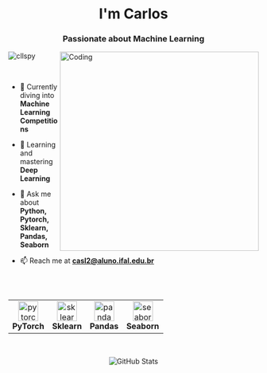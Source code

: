<h1 align="center"> I'm Carlos</h1>
<h3 align="center">Passionate about Machine Learning</h3>

<img align="right" alt="Coding" width="400" src="https://camo.githubusercontent.com/5a40be99b5384a02b2ea628ca7b699d350ffef54b234f5bd09639a3f761c077d/68747470733a2f2f6d69726f2e6d656469756d2e636f6d2f76322f726573697a653a6669743a313237322f312a5a53566d57476363317765454e6230536861775778772e676966">

<p align="left"> <img src="https://komarev.com/ghpvc/?username=cllspy&label=Profile%20views&color=0e75b6&style=flat" alt="cllspy" /> </p>

<br>

- 🔭 Currently diving into **Machine Learning Competitions**

- 🌱 Learning and mastering **Deep Learning**

- 💬 Ask me about **Python, Pytorch, Sklearn, Pandas, Seaborn**

- 📫 Reach me at **casl2@aluno.ifal.edu.br**

<br>
<br>

<table>
  <tr>
    <td align="center"><a href="https://pytorch.org/" target="_blank" rel="noreferrer"><img src="https://www.linuxfoundation.org/hs-fs/hubfs/PyTorchLogo_Icon_fullColor_RGB.png?width=259&height=288&name=PyTorchLogo_Icon_fullColor_RGB.png" alt="pytorch" width="40" height="40"/></a><br><b>PyTorch</b></td>
    <td align="center"><a href="https://scikit-learn.org/" target="_blank" rel="noreferrer"><img src="https://upload.wikimedia.org/wikipedia/commons/thumb/0/05/Scikit_learn_logo_small.svg/1200px-Scikit_learn_logo_small.svg.png" alt="sklearn" width="40" height="40"/></a><br><b>Sklearn</b></td>
    <td align="center"><a href="https://pandas.pydata.org/" target="_blank" rel="noreferrer"><img src="https://ih1.redbubble.net/image.5124540665.7259/st,small,507x507-pad,600x600,f8f8f8.u1.jpg" alt="pandas" width="40" height="40"/></a><br><b>Pandas</b></td>
    <td align="center"><a href="https://seaborn.pydata.org/" target="_blank" rel="noreferrer"><img src="https://seaborn.pydata.org/_images/logo-wide-lightbg.svg](https://i.pinimg.com/474x/cc/aa/c9/ccaac9b2ce19a131fa386c3b7cc0c923.jpg" alt="seaborn" width="40" height="40"/></a><br><b>Seaborn</b></td>
  </tr>
</table>

<br>
<p align="center">
  <img src="https://github-readme-stats.vercel.app/api?username=cllspy&show_icons=true&locale=en" alt="GitHub Stats" />
  <br>
  <img src="https://img.shields.io/github
</p>
